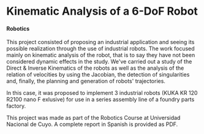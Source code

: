 # Kinematic Analysis of a 6-DoF Robot
#### Robotics
This project consisted of proposing an industrial application and seeing its possible realization through the use of industrial robots. The work focused mainly on kinematic analysis of the robot, that is to say they have not been considered dynamic effects in the study. We've carried out a study of the Direct & Inverse Kinematics of the robots as well as the analysis of the relation of velocities by using the Jacobian, the detection of singularities and, finally, the planning and generation of robots' trajectories.

In this case, it was proposed to implement 3 industrial robots (KUKA KR 120 R2100 nano F exlusive) for use in a series assembly line of a foundry parts factory.

This project was made as part of the Robotics Course at Universidad Nacional de Cuyo. A complete report in Spanish is provided as PDF. 